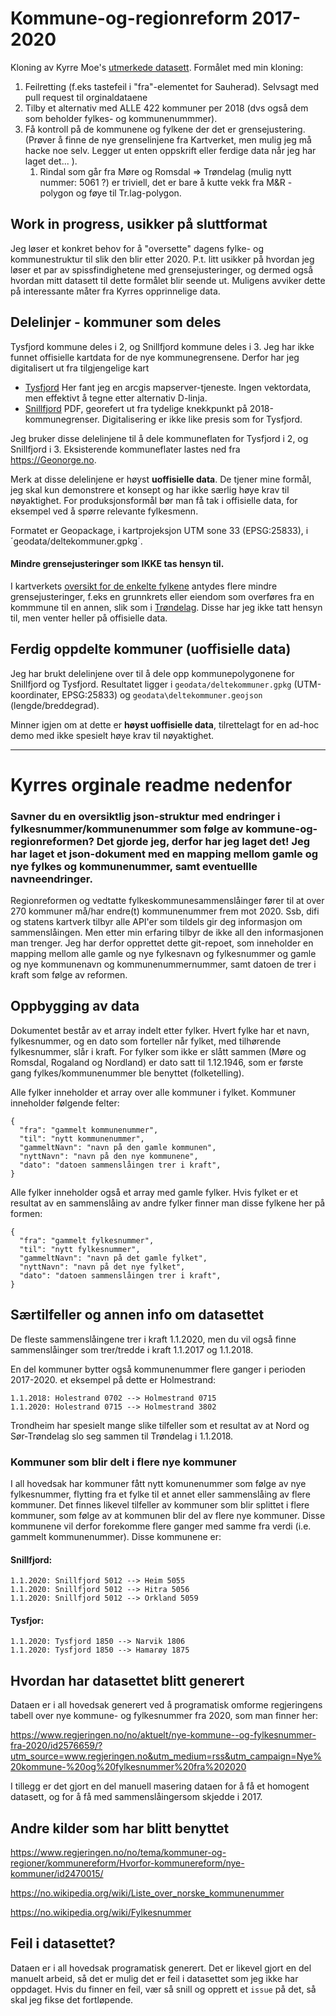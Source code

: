 
# Kommune-og-regionreform 2017-2020

Kloning av Kyrre Moe's [utmerkede datasett](https://github.com/kyrrelm/kommune-og-regionreform). Formålet med min kloning: 

1. Feilretting (f.eks tastefeil i "fra"-elementet for Sauherad). Selvsagt med pull request til orginaldataene
1. Tilby et alternativ med ALLE 422 kommuner per 2018 (dvs også dem som beholder fylkes- og kommunenummmer). 
1. Få kontroll på de kommunene og fylkene der det er grensejustering. (Prøver å finne de nye grenselinjene fra Kartverket, men mulig jeg må hacke noe selv. Legger ut enten oppskrift eller ferdige data når jeg har laget det... ). 
	1. Rindal som går fra Møre og Romsdal => Trøndelag (mulig nytt nummer: 5061 ?) er triviell, det er bare å kutte vekk fra M&R - polygon og føye til Tr.lag-polygon. 

## Work in progress, usikker på sluttformat

Jeg løser et konkret behov for å "oversette" dagens fylke- og kommunestruktur til slik den blir etter 2020. P.t. litt usikker på 
hvordan jeg løser et par av spissfindighetene med grensejusteringer, og dermed også
hvordan mitt datasett til dette formålet blir seende ut. Muligens avviker dette på interessante
måter fra Kyrres opprinnelige data. 

## Delelinjer - kommuner som deles 

Tysfjord kommune deles i 2, og Snillfjord kommune deles i 3. Jeg har ikke funnet offisielle kartdata for de nye kommunegrensene. Derfor har jeg digitalisert ut fra tilgjengelige kart 
  * [Tysfjord](https://www.arcgis.com/apps/webappviewer/index.html?id=cb62a943bb994d13aaf9312a0cc05739&extent=501730.1301%2C7503082.6721%2C664290.4552%2C7594099.5208%2C25833) Her fant jeg en arcgis mapserver-tjeneste. Ingen vektordata, men effektivt å tegne etter alternativ D-linja. 
  * [Snillfjord](https://www.snillfjord.kommune.no/hoering-nye-kommunegrenser-ved-deling-av-snillfjord-kommune.5948422-86835.html) PDF, georefert ut fra tydelige knekkpunkt på 2018-kommunegrenser. Digitalisering er ikke like presis som for Tysfjord. 

Jeg bruker disse delelinjene til å dele kommuneflaten for Tysfjord i 2, og Snillfjord i 3. Eksisterende kommuneflater lastes ned fra https://Geonorge.no. 
  
Merk at disse delelinjene er høyst **uoffisielle data**. De tjener mine formål, jeg skal kun demonstrere et konsept og har ikke særlig høye krav til nøyaktighet. For produksjonsformål bør man få tak i offisielle data, for eksempel ved å spørre relevante fylkesmenn. 
  
Formatet er Geopackage, i kartprojeksjon UTM sone 33 (EPSG:25833), i ´geodata/deltekommuner.gpkg´. 

#### Mindre grensejusteringer som IKKE tas hensyn til. 

I kartverkets [oversikt for de enkelte fylkene](https://www.kartverket.no/kommunereform/status-i-fylkene/) antydes flere mindre grensejusteringer, f.eks en grunnkrets eller eiendom som overføres fra en kommmune til en annen, slik som i [Trøndelag](https://www.kartverket.no/Om-Kartverket/kartverket-trondelag/kommunereformen-i-trondelag/). Disse har jeg ikke tatt hensyn 
til, men venter heller på offisielle data. 

## Ferdig oppdelte kommuner (uoffisielle data)

Jeg har brukt delelinjene over til å dele opp kommunepolygonene for Snillfjord og Tysfjord. Resultatet ligger i `geodata/deltekommuner.gpkg` (UTM-koordinater, EPSG:25833) og `geodata\deltekommuner.geojson` (lengde/breddegrad). 

Minner igjen om at dette er **høyst uoffisielle data**, tilrettelagt for en ad-hoc demo med ikke spesielt høye krav til nøyaktighet. 

-------
# Kyrres orginale readme nedenfor 


### Savner du en oversiktlig json-struktur med endringer i fylkesnummer/kommunenummer som følge av kommune-og-regionreformen? Det gjorde jeg, derfor har jeg laget det! Jeg har laget et json-dokument med en mapping mellom gamle og nye fylkes og kommunenummer, samt eventuellle navneendringer.


Regionreformen og vedtatte fylkeskommunesammenslåinger fører til at over 270 kommuner må/har endre(t) kommunenummer frem mot 2020. Ssb, difi og statens kartverk tilbyr alle API'er som tildels gir deg informasjon om sammenslåingen. Men etter min erfaring tilbyr de ikke  all den informasjonen man trenger. Jeg har derfor opprettet dette git-repoet, som inneholder en mapping mellom alle gamle og nye fylkesnavn og fylkesnummer og gamle og nye kommunenavn og kommunenummernummer, samt datoen de trer i kraft som følge av reformen.

## Oppbygging av data

Dokumentet består av et array indelt etter fylker. Hvert fylke har et navn, fylkesnummer, og en dato som forteller når fylket, med tilhørende fylkesnummer, slår i kraft. For fylker som ikke er slått sammen (Møre og Romsdal, Rogaland og Nordland) er dato satt til 1.12.1946, som er første gang fylkes/kommunenummer ble benyttet (folketelling).

Alle fylker inneholder et array over alle kommuner i fylket. Kommuner inneholder følgende felter:
```
{
  "fra": "gammelt kommunenummer",
  "til": "nytt kommunenummer",
  "gammeltNavn": "navn på den gamle kommunen",
  "nyttNavn": "navn på den nye kommunene",
  "dato": "datoen sammenslåingen trer i kraft",
}
```
Alle fylker inneholder også et array med gamle fylker. Hvis fylket er et resultat av en sammenslåing av andre fylker finner man disse fylkene her på formen:
```
{
  "fra": "gammelt fylkesnummer",
  "til": "nytt fylkesnummer",
  "gammeltNavn": "navn på det gamle fylket",
  "nyttNavn": "navn på det nye fylket",
  "dato": "datoen sammenslåingen trer i kraft",
}
```

## Særtilfeller og annen info om datasettet

De fleste sammenslåingene trer i kraft 1.1.2020, men du vil også finne sammenslåinger som trer/tredde i kraft 1.1.2017 og 1.1.2018.

En del kommuner bytter også kommunenummer flere ganger i perioden 2017-2020. et eksempel på dette er Holmestrand:
```
1.1.2018: Holestrand 0702 --> Holmestrand 0715
1.1.2020: Holestrand 0715 --> Holmestrand 3802
```
Trondheim har spesielt mange slike tilfeller som et resultat av at Nord og Sør-Trøndelag slo seg sammen til Trøndelag i 1.1.2018.

### Kommuner som blir delt i flere nye kommuner
I all hovedsak har kommuner fått nytt komunenummer som følge av nye fylkesnummer, flytting fra et fylke til et annet eller sammenslåing av flere kommuner. Det finnes likevel tilfeller av kommuner som blir splittet i flere kommuner, som følge av at kommunen blir del av flere nye kommuner. Disse kommunene vil derfor forekomme flere ganger med samme fra verdi (i.e. gammelt kommunenummer). Disse kommunene er:

#### Snillfjord:
```
1.1.2020: Snillfjord 5012 --> Heim 5055
1.1.2020: Snillfjord 5012 --> Hitra 5056
1.1.2020: Snillfjord 5012 --> Orkland 5059
```
#### Tysfjor:
```
1.1.2020: Tysfjord 1850 --> Narvik 1806
1.1.2020: Tysfjord 1850 --> Hamarøy 1875
```

## Hvordan har datasettet blitt generert

Dataen er i all hovedsak generert ved å programatisk omforme regjeringens tabell over nye kommune- og fylkesnummer fra 2020, som man finner her:

https://www.regjeringen.no/no/aktuelt/nye-kommune--og-fylkesnummer-fra-2020/id2576659/?utm_source=www.regjeringen.no&utm_medium=rss&utm_campaign=Nye%20kommune-%20og%20fylkesnummer%20fra%202020

I tillegg er det gjort en del manuell masering dataen for å få et homogent datasett, og for å få med sammenslåingersom skjedde i 2017.

## Andre kilder som har blitt benyttet

https://www.regjeringen.no/no/tema/kommuner-og-regioner/kommunereform/Hvorfor-kommunereform/nye-kommuner/id2470015/

https://no.wikipedia.org/wiki/Liste_over_norske_kommunenummer

https://no.wikipedia.org/wiki/Fylkesnummer

## Feil i datasettet?

Dataen er i all hovedsak programatisk generert. Det er likevel gjort en del manuelt arbeid, så det er mulig det er feil i datasettet som jeg ikke har oppdaget. Hvis du finner en feil, vær så snill og opprett et `issue` på det, så skal jeg fikse det fortløpende. 

